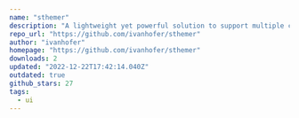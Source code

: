 ```yaml
---
name: "sthemer"
description: "A lightweight yet powerful solution to support multiple color schemes in your Svelte/SvelteKit application."
repo_url: "https://github.com/ivanhofer/sthemer"
author: "ivanhofer"
homepage: "https://github.com/ivanhofer/sthemer"
downloads: 2
updated: "2022-12-22T17:42:14.040Z"
outdated: true
github_stars: 27
tags: 
  - ui
---
```

